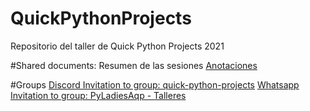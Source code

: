 # QuickPythonProjects
Repositorio del taller de Quick Python Projects 2021


#Shared documents:
Resumen de las sesiones [Anotaciones](https://docs.google.com/document/d/1MFtFKMKTEHDz45hTkBVwCsQkhGPCLRwfFXGm28XQT1k/edit?usp=sharing)

#Groups
[Discord Invitation to group: quick-python-projects](https://discord.gg/ZcUEvq88)
[Whatsapp Invitation to group: PyLadiesAqp - Talleres](https://chat.whatsapp.com/L1FQgWamRyK8fEYT579kJa)
	